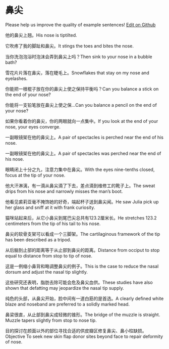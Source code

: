 # 鼻尖

Please help us improve the quality of example sentences! [Edit on Github](https://github.com/jiyushe/jiyu-example-sentence-source/blob/main/chinese/bijian_1.md)

<p><span class="chinese">他的鼻尖上翘。</span><span class="english">His nose is tiptilted.</span></p>

<p><span class="chinese">它吹疼了我的脚趾和鼻尖。</span><span class="english">It stings the toes and bites the nose.</span></p>

<p><span class="chinese">当你洗泡泡浴时泡沫会弄到鼻尖上吗？</span><span class="english">Then sink to your nose in a bubble bath?</span></p>

<p><span class="chinese">雪花片片落在鼻尖，落在睫毛上。</span><span class="english">Snowflakes that stay on my nose and eyelashes.</span></p>

<p><span class="chinese">你能把一根棍子放在你的鼻尖上使之保持平衡吗？</span><span class="english">Can you balance a stick on the end of your nose?</span></p>

<p><span class="chinese">你能将一支铅笔放在鼻尖上使之保…</span><span class="english">Can you balance a pencil on the end of your nose?</span></p>

<p><span class="chinese">如果你看着你的鼻尖，你的两眼就向一点集中。</span><span class="english">If you look at the end of your nose, your eyes converge.</span></p>

<p><span class="chinese">一副眼镜架在他的鼻尖上。</span><span class="english">A pair of spectacles is perched near the end of his nose.</span></p>

<p><span class="chinese">一副眼镜架在他的鼻尖上。</span><span class="english">A pair of spectacles was perched near the end of his nose.</span></p>

<p><span class="chinese">眼睛闭上十分之九，注意力集中在鼻尖。</span><span class="english">With the eyes nine-tenths closed, focus at the tip of your nose.</span></p>

<p><span class="chinese">他大汗淋漓，有一滴从鼻尖滴了下去，差点滴到维修工的靴子上。</span><span class="english">The sweat drips from his nose and narrowly misses the man’s boot.</span></p>

<p><span class="chinese">他看见裘莉亚毫不掩饰她的好奇，端起杯子送到鼻尖闻。</span><span class="english">He saw Julia pick up her glass and sniff at it with frank curiosity.</span></p>

<p><span class="chinese">猫咪站起来后，从它小鼻尖到尾巴尖总共有123.2厘米长。</span><span class="english">He stretches 123.2 centimeters from the tip of his tail to his nose.</span></p>

<p><span class="chinese">鼻尖的软骨支架可以看成一个三脚架。</span><span class="english">The cartilaginous framework of the tip has been described as a tripod.</span></p>

<p><span class="chinese">从后脑到止部的距离等于从止部到鼻尖的距离。</span><span class="english">Distance from occiput to stop equal to distance from stop to tip of nose.</span></p>

<p><span class="chinese">这是一例缩小鼻背和略调整鼻尖的例子。</span><span class="english">This is the case to reduce the nasal dorsum and adjust the nasal tip slightly.</span></p>

<p><span class="chinese">这些研究还表明，脂肪去除可能会危及鼻尖血供。</span><span class="english">These studies have also shown that defatting may jeopardize the nasal tip supply.</span></p>

<p><span class="chinese">纯色的头部，从鼻尖开始，脸中间有一道白筋的是首选。</span><span class="english">A clearly defined white blaze and noseband are preferred to a solidly marked head.</span></p>

<p><span class="chinese">鼻梁很直，从止部到鼻尖成轻微的锥形。</span><span class="english">The bridge of the muzzle is straight. Muzzle tapers slightly from stop to nose tip.</span></p>

<p><span class="chinese">目的探讨在颜面以外的部位寻找合适的供皮瓣区修复鼻尖、鼻小柱缺损。</span><span class="english">Objective To seek new skin flap donor sites beyond face to repair deformity of nose.</span></p>

